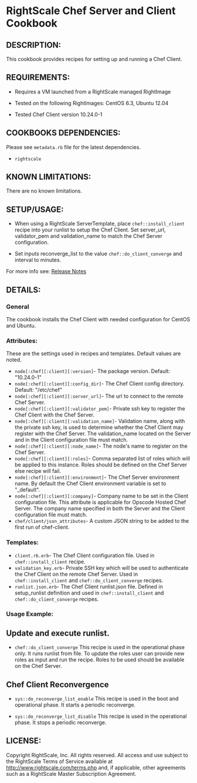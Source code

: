 # RightScale Chef Server and Client Cookbook

## DESCRIPTION:

This cookbook provides recipes for setting up and running a Chef Client.

## REQUIREMENTS:

* Requires a VM launched from a RightScale managed RightImage

* Tested on the following RightImages: CentOS 6.3, Ubuntu 12.04

* Tested Chef Client version 10.24.0-1

## COOKBOOKS DEPENDENCIES:

Please see `metadata.rb` file for the latest dependencies.
* `rightscale`

## KNOWN LIMITATIONS:

There are no known limitations.

## SETUP/USAGE:

* When using a RightScale ServerTemplate, place `chef::install_client`
  recipe into your runlist to setup the Chef Client. Set server_url,
  validator_pem and validation_name to match the Chef Server configuration.

* Set inputs reconverge_list to the value `chef::do_client_converge` and
  interval to minutes.

For more info see: [Release Notes](http://support.rightscale.com/18-Release_Notes/ServerTemplates_and_RightImages/v13.4#Chef_Client_\(v13.4\))

## DETAILS:

### General

The cookbook installs the Chef Client with needed configuration for CentOS and
Ubuntu.

### Attributes:

These are the settings used in recipes and templates. Default values are noted.
* `node[:chef][:client][:version]`-
  The package version. Default: "10.24.0-1"
* `node[:chef][:client][:config_dir]`-
  The Chef Client config directory. Default: "/etc/chef"
* `node[:chef][:client][:server_url]`-
  The url to connect to the remote Chef Server.
* `node[:chef][:client][:validator_pem]`-
  Private ssh key to register the Chef Client with the Chef Server.
* `node[:chef][:client][:validation_name]`-
  Validation name, along with the private ssh key, is used to determine whether
  the Chef Client may register with the Chef Server. The validation_name
  located on the Server and in the Client configuration file must match.
* `node[:chef][:client][:node_name]`-
  The node's name to register on the Chef Server.
* `node[:chef][:client][:roles]`-
  Comma separated list of roles which will be applied to this instance. Roles
  should be defined on the Chef Server else recipe will fail.
* `node[:chef][:client][:environment]`-
  The Chef Server environment name. By default the Chef Client environment
  variable is set to "_default".
* `node[:chef][:client][:company]`-
  Company name to be set in the Client configuration file. This attribute is
  applicable for Opscode Hosted Chef Server. The company name specified in both
  the Server and the Client configuration file must match.
* `chef/client/json_attributes`-
  A custom JSON string to be added to the first run of chef-client.

### Templates:

* `client.rb.erb`-
  The Chef Client configuration file. Used in `chef::install_client` recipe.
* `validation_key.erb`-
  Private SSH key which will be used to authenticate the Chef Client on the
  remote Chef Server. Used in `chef::install_client` and
  `chef::do_client_converge` recipes.
* `runlist.json.erb`-
  The Chef Client runlist.json file. Defined in setup_runlist definition and
  used in `chef::install_client` and `chef::do_client_converge` recipes.

### Usage Example:

## Update and execute runlist.

* `chef::do_client_converge`
  This recipe is used in the operational phase only. It runs runlist from file.
  To update the roles user can provide new roles as input and run the recipe.
  Roles to be used should be available on the Chef Server.

## Chef Client Reconvergence

* `sys::do_reconverge_list_enable`
  This recipe is used in the boot and operational phase. It starts a periodic
  reconverge.

* `sys::do_reconverge_list_disable`
  This recipe is used in the operational phase. It stops a periodic reconverge.

## LICENSE:

Copyright RightScale, Inc. All rights reserved.
All access and use subject to the RightScale Terms of Service available at
http://www.rightscale.com/terms.php and, if applicable, other agreements
such as a RightScale Master Subscription Agreement.
